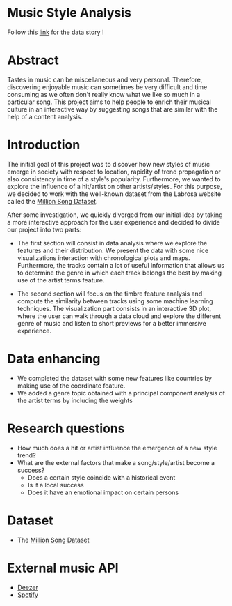 # Music Style Analysis

Follow this [link](https://cgallay.github.io/Ada) for the data story !
# Abstract

Tastes in music can be miscellaneous and very personal. Therefore, discovering enjoyable music can sometimes be very difficult and time consuming as we often don't really know what we like so much in a particular song. This project aims to help people to enrich their musical culture in an interactive way by suggesting songs that are similar with the help of a content analysis.

# Introduction

The initial goal of this project was to discover how new styles of music emerge in society with respect to location, rapidity of trend propagation or also consistency in time of a style's popularity. Furthermore, we wanted to explore the influence of a hit/artist on other artists/styles.
For this purpose, we decided to work with the well-known dataset from the Labrosa website called the [Million Song Dataset](https://labrosa.ee.columbia.edu/millionsong/).

 After some investigation, we quickly diverged from our initial idea by taking a more interactive approach for the user experience and decided to divide our project into two parts:

- The first section will consist in data analysis where we explore the features and their distribution. We present the data with some nice visualizations interaction with chronological plots and maps. Furthermore, the tracks contain a lot of useful information that allows us to determine the genre in which each track belongs the best by making use of the artist terms feature.

- The second section will focus on the timbre feature analysis and compute the similarity between tracks using some machine learning techniques. The visualization part consists in an interactive 3D plot, where the user can walk through a data cloud and explore the different genre of music and listen to short previews for a better immersive experience.

# Data enhancing

- We completed the dataset with some new features like countries by making use of the coordinate feature.
- We added a genre topic obtained with a principal component analysis of the artist terms by including the weights



# Research questions
- How much does a hit or artist influence the emergence of a new style trend?
- What are the external factors that make a song/style/artist become a success?
  - Does a certain style coincide with a historical event
  - Is it a local success
  - Does it have an emotional impact on certain persons

# Dataset
- The [Million Song Dataset](https://labrosa.ee.columbia.edu/millionsong/)

# External music API
- [Deezer](https://developers.deezer.com/api/explorer)
- [Spotify](https://developer.spotify.com/web-api/)
